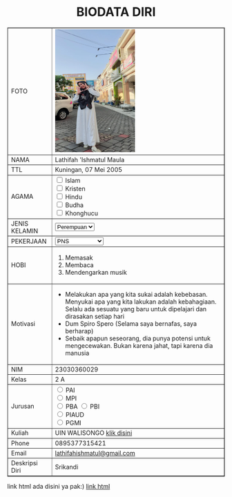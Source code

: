 <!DOCTYPE html>
<html>
<head>
<title>BIODATA 'ISHMA</title>
</head>
<body>
<h1 align="center">BIODATA DIRI</h1>
<table width="745" border="1" cellspacing="0" cellpadding="5" align="center">
<td>FOTO</td>
<td> <img src="Foto.jpg" width="185px" height="285px"></td>
</tr>
<tr>
<td>NAMA</td>
<td>Lathifah 'Ishmatul Maula</td>
</tr>
<tr>
<td>TTL</td>
<td>Kuningan, 07 Mei 2005</td>
</tr>
<tr>
<td>AGAMA</td>
<td><input type="checkbox" id="vehicle1" name="vehicle1" value="Bike">
  <label for="vehicle1"> Islam</label><br>
  <input type="checkbox" id="vehicle2" name="vehicle2" value="Car">
  <label for="vehicle2"> Kristen</label><br>
  <input type="checkbox" id="vehicle3" name="vehicle3" value="Boat">
  <label for="vehicle3"> Hindu</label><br>
  <input type="checkbox" id="vehicle1" name="vehicle1" value="Bike">
  <label for="vehicle1"> Budha</label><br>
  <input type="checkbox" id="vehicle2" name="vehicle2" value="Car">
  <label for="vehicle2"> Khonghucu</label><br>
    </select>
    </form></td>
</tr>
<tr>
<td>JENIS KELAMIN</td>
<td><form action="proses.php" method="get">
    <select name='jenis kelamin'>
      <option value='Laki-laki'>Perempuan</option>
      <option value='Perempuan'>Laki-laki</option>
    </select></form></td>
</tr>
<tr>
<td>PEKERJAAN</td>
<td><select name="subjects" id="subjects">
    <option value="PNS">PNS</option>
    <option value="WIRASWASTA">WIRASWASTA</option>
    <option value="BUMN">BUMN</option>
    <option value="MAHASISWA">MAHASISWA</option>
</select></td>
</tr>
<tr>
<td>HOBI</td>
<td><ol>
    <li>Memasak</li>
    <li>Membaca</li>
    <li>Mendengarkan musik</li>
  </ol></td>
</tr>
<tr>
<td>Motivasi</td>
<td><ul>
    <li>Melakukan apa yang kita sukai adalah kebebasan. Menyukai apa yang kita lakukan adalah kebahagiaan. Selalu ada sesuatu yang baru untuk dipelajari dan dirasakan setiap hari</li>
    <li>Dum Spiro Spero (Selama saya bernafas, saya berharap)</li>
    <li>Sebaik apapun seseorang, dia punya potensi untuk mengecewakan. Bukan karena jahat, tapi karena dia manusia</li>
</ul></td>
</tr>
<tr>
<td>NIM</td>
<td>23030360029</td>
</tr>
<tr>
<td>Kelas</td>
<td>2 A</td>
</tr>
<tr>
<td>Jurusan</td>
<td> <input type="radio" id="PAI" name="fav_language" value="PAI">
  <label for="PAI">PAI</label><br>
  <input type="radio" id="MPI" name="fav_language" value="MPI">
  <label for="MPI">MPI</label><br>
  <input type="radio" id="PBA" name="fav_language" value="PBA">
  <label for="PBA">PBA</label>
  <input type="radio" id="PBI" name="fav_language" value="PBI">
  <label for="PBI">PBI</label><br>
  <input type="radio" id="PIAUD" name="fav_language" value="PIAUD">
  <label for="PIAUD">PIAUD</label><br>
  <input type="radio" id="PGMI" name="fav_language" value="PGMI">
  <label for="PGMI">PGMI</label></td>
</tr>
<tr>
<td>Kuliah</td>
<td>UIN WALISONGO <a href="https://walisongo.ac.id/">klik disini</a></td>
</tr>
<tr>
<td>Phone</td>
<td>0895377315421</td>
</tr>
<tr>
<td>Email</td>
<td><a href=".com">lathifahishmatul@gmail.com</a></td>
</tr>
<tr>
<td>Deskripsi Diri</td>
<td>Srikandi</td>
</tr>
</table>
<body>
 <p>link html ada disini ya pak:) <a href="https://github.com/LathifahIshmatulMaula/https/tree/main">link html</a></p>
</body>
</html>
